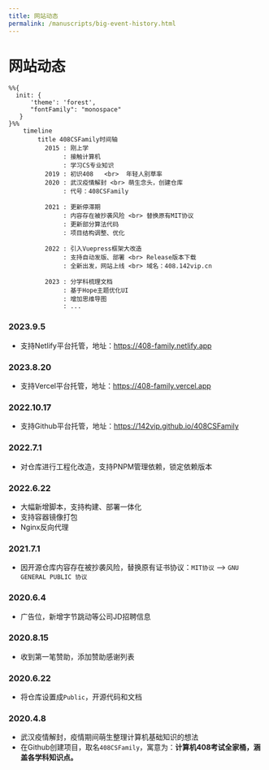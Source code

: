 ```yaml
---
title: 网站动态
permalink: /manuscripts/big-event-history.html
---
```


# 网站动态

```mermaid
%%{
  init: {
      'theme': 'forest',
      "fontFamily": "monospace"
   }
}%%
    timeline
        title 408CSFamily时间轴
          2015 : 刚上学
               : 接触计算机
               : 学习CS专业知识
          2019 : 初识408   <br>  年轻人别草率
          2020 : 武汉疫情解封 <br> 萌生念头，创建仓库
               : 代号：408CSFamily

          2021 : 更新停滞期
               : 内容存在被抄袭风险 <br> 替换原有MIT协议
               : 更新部分算法代码
               : 项目结构调整、优化

          2022 : 引入Vuepress框架大改造
               : 支持自动发版、部署 <br> Release版本下载
               : 全新出发，网站上线 <br> 域名：408.142vip.cn

          2023 : 分学科梳理文档
               : 基于Hope主题优化UI
               : 增加思维导图
               : ...
```

### 2023.9.5

- 支持Netlify平台托管，地址：<https://408-family.netlify.app>

### 2023.8.20

- 支持Vercel平台托管，地址：<https://408-family.vercel.app>

### 2022.10.17

- 支持Github平台托管，地址：<https://142vip.github.io/408CSFamily>

### 2022.7.1

- 对仓库进行工程化改造，支持PNPM管理依赖，锁定依赖版本

### 2022.6.22

- 大幅新增脚本，支持构建、部署一体化
- 支持容器镜像打包
- Nginx反向代理

### 2021.7.1

- 因开源仓库内容存在被抄袭风险，替换原有证书协议：`MIT协议` --> `GNU GENERAL PUBLIC 协议`

### 2020.6.4

- 广告位，新增字节跳动等公司JD招聘信息

### 2020.8.15

- 收到第一笔赞助，添加赞助感谢列表

### 2020.6.22

- 将仓库设置成`Public`，开源代码和文档

### 2020.4.8

- 武汉疫情解封，疫情期间萌生整理计算机基础知识的想法
- 在Github创建项目，取名`408CSFamily`，寓意为：**计算机408考试全家桶，涵盖各学科知识点。**
